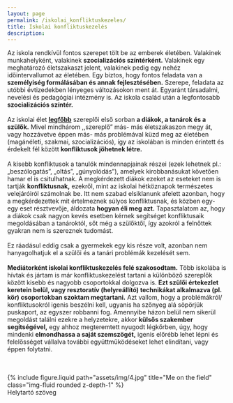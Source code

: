 ```yaml
---
layout: page
permalink: /iskolai_konfliktuskezeles/
title: Iskolai konfliktuskezelés
description: 
---
```


Az iskola rendkívül fontos szerepet tölt be az emberek életében. Valakinek munkahelyként, valakinek <b>szocializációs színtérként.</b> Valakinek egy meghatározó életszakaszt jelent, valakinek pedig egy nehéz időintervallumot az életében. Egy biztos, hogy fontos feladata van a <b>személyiség formálásában és annak fejlesztésében.</b> Szerepe, feladata az utóbbi évtizedekben lényeges változásokon ment át. Egyaránt társadalmi, nevelési és pedagógiai intézmény is. Az iskola család után a legfontosabb <b>szocializációs színtér.</b>
<br><br>
Az iskolai élet <u><b>legfőbb</b></u> szereplői első sorban <b>a diákok, a tanárok és a szülők.</b> Mivel mindhárom ,,szereplő” más- más életszakaszon megy át, vagy hozzávetve éppen más- más problémával küzd meg az életében (magánéleti, szakmai, szocializációs), így az iskolában is minden érintett és érdekelt fél között <b>konfliktusok jöhetnek létre.</b>
<br><br>
A kisebb konfliktusok a tanulók mindennapjainak részei (ezek lehetnek pl.: „beszólogatás”, „oltás”, „gúnyolódás”), amelyek kirobbanásukat követően hamar el is csitulhatnak. A megkérdezett diákok ezeket az eseteket nem is tartják <b>konfliktusnak,</b> ezekről, mint az iskolai hétköznapok természetes velejáróiról számolnak be. Itt nem szabad elsiklanunk afelett azonban, hogy a megkérdezettek mit értelmeznek súlyos konfliktusnak, és közben egy- egy eset résztvevője, áldozata <b>hogyan éli meg azt.</b> Tapasztalatom az, hogy a diákok csak nagyon kevés esetben kérnek segítséget konfliktusaik megoldásában a tanároktól, sőt még a szülőktől, így azokról a felnőttek gyakran nem is szereznek tudomást. 
<br><br>
Ez ráadásul eddig csak a gyermekek egy kis része volt, azonban nem hanyagolhatjuk el a szülői és a tanári problémák kezelését sem.
<br><br>
<b>Mediátorként iskolai konfliktuskezelés felé szakosodtam.</b> Több iskolába is hívtak és jártam is már konfliktuskezelést tartani a különböző szereplők között kisebb és nagyobb csoportokkal dolgozva is. <b>Ezt szülői értekezlet keretein belül, vagy resztoratív (helyreállító) technikákat alkalmazva (pl. kör) csoportokban szoktam megtartani.</b> Azt vallom, hogy a problémákról/ konfliktusokról igenis beszélni kell, ugyanis ha szőnyeg alá söpörjük puskaport, az egyszer robbanni fog. Amennyibe házon belül nem sikerül megoldást találni ezekre a helyzetekre, akkor <b>külsős szakember segítségével,</b> egy ahhoz megteremtett nyugodt légkőrben, úgy, hogy mindenki <b>elmondhassa a saját szemszögét,</b> igenis előrébb lehet lépni és felelősséget vállalva további együttműködéseket lehet elindítani, vagy éppen folytatni.   
<br><br>
<div class="row align-items-center">
    <div class="col-11 mx-auto">
        {% include figure.liquid path="assets/img/4.jpg" title="Me on the field" class="img-fluid rounded z-depth-1" %}
    </div>
</div>
<div class="caption">
    Helytartó szöveg
</div>